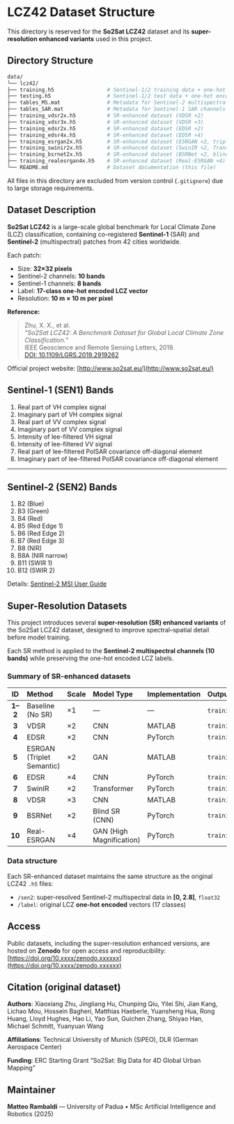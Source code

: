 # LCZ42 Dataset Structure

This directory is reserved for the **So2Sat LCZ42** dataset and its **super-resolution enhanced variants** used in this project.



## Directory Structure

```bash
data/
└── lcz42/
├── training.h5                 # Sentinel-1/2 training data + one-hot encoded LCZ labels
├── testing.h5                  # Sentinel-1/2 test data + one-hot encoded LCZ labels
├── tables_MS.mat               # Metadata for Sentinel-2 multispectral bands
├── tables_SAR.mat              # Metadata for Sentinel-1 SAR channels
├── training_vdsr2x.h5          # SR-enhanced dataset (VDSR ×2)
├── training_vdsr3x.h5          # SR-enhanced dataset (VDSR ×3)
├── training_edsr2x.h5          # SR-enhanced dataset (EDSR ×2)
├── training_edsr4x.h5          # SR-enhanced dataset (EDSR ×4)
├── training_esrgan2x.h5        # SR-enhanced dataset (ESRGAN ×2, triplet semantic)
├── training_swinir2x.h5        # SR-enhanced dataset (SwinIR ×2, Transformer)
├── training_bsrnet2x.h5        # SR-enhanced dataset (BSRNet ×2, blind SR)
├── training_realesrgan4x.h5    # SR-enhanced dataset (Real-ESRGAN ×4)
└── README.md                   # Dataset documentation (this file)
```
All files in this directory are excluded from version control (`.gitignore`) due to large storage requirements.



## Dataset Description

**So2Sat LCZ42** is a large-scale global benchmark for Local Climate Zone (LCZ) classification, containing co-registered **Sentinel-1** (SAR) and **Sentinel-2** (multispectral) patches from 42 cities worldwide.

Each patch:
- Size: **32×32 pixels**
- Sentinel-2 channels: **10 bands**
- Sentinel-1 channels: **8 bands**
- Label: **17-class one-hot encoded LCZ vector**
- Resolution: **10 m × 10 m per pixel**

**Reference:**
> Zhu, X. X., et al.  
> *“So2Sat LCZ42: A Benchmark Dataset for Global Local Climate Zone Classification.”*  
> IEEE Geoscience and Remote Sensing Letters, 2019.  
> [DOI: 10.1109/LGRS.2019.2919262](https://doi.org/10.1109/LGRS.2019.2919262)

Official project website: [http://www.so2sat.eu/](http://www.so2sat.eu/)



## Sentinel-1 (SEN1) Bands

1. Real part of VH complex signal  
2. Imaginary part of VH complex signal  
3. Real part of VV complex signal  
4. Imaginary part of VV complex signal  
5. Intensity of lee-filtered VH signal  
6. Intensity of lee-filtered VV signal  
7. Real part of lee-filtered PolSAR covariance off-diagonal element  
8. Imaginary part of lee-filtered PolSAR covariance off-diagonal element  

---

## Sentinel-2 (SEN2) Bands

1. B2 (Blue) 
2. B3 (Green) 
3. B4 (Red) 
4. B5 (Red Edge 1)  
5. B6 (Red Edge 2) 
6. B7 (Red Edge 3) 
7. B8 (NIR) 
8. B8A (NIR narrow)  
9. B11 (SWIR 1) 
10. B12 (SWIR 2)

Details: [Sentinel-2 MSI User Guide](https://sentinels.copernicus.eu/web/sentinel/user-guides/sentinel-2-msi/overview)


## Super-Resolution Datasets

This project introduces several **super-resolution (SR) enhanced variants** of the So2Sat LCZ42 dataset, designed to improve spectral–spatial detail before model training.

Each SR method is applied to the **Sentinel-2 multispectral channels (10 bands)** while preserving the one-hot encoded LCZ labels.

### Summary of SR-enhanced datasets

| ID | Method | Scale | Model Type | Implementation | Output File |
|:--:|:--------|:------|:------------|:----------------|:--------------------------------------|
| **1–2** | Baseline (No SR) | ×1 | — | — | `training.h5`, `testing.h5` |
| **3** | VDSR | ×2 | CNN | MATLAB | `training_vdsr2x.h5` |
| **4** | EDSR | ×2 | CNN | PyTorch | `training_edsr2x.h5` |
| **5** | ESRGAN (Triplet Semantic) | ×2 | GAN | MATLAB | `training_esrgan2x.h5` |
| **6** | EDSR | ×4 | CNN | PyTorch | `training_edsr4x.h5` |
| **7** | SwinIR | ×2 | Transformer | PyTorch | `training_swinir2x.h5` |
| **8** | VDSR | ×3 | CNN | MATLAB | `training_vdsr3x.h5` |
| **9** | BSRNet | ×2 | Blind SR (CNN) | PyTorch | `training_bsrnet2x.h5` |
| **10** | Real-ESRGAN | ×4 | GAN (High Magnification) | PyTorch | `training_realesrgan4x.h5` |

### Data structure

Each SR-enhanced dataset maintains the same structure as the original LCZ42 `.h5` files:

- `/sen2`: super-resolved Sentinel-2 multispectral data in **[0, 2.8]**, `float32`  
- `/label`: original LCZ **one-hot encoded** vectors (17 classes)

## Access

Public datasets, including the super-resolution enhanced versions, are hosted on **Zenodo** for open access and reproducibility:
[https://doi.org/10.xxxx/zenodo.xxxxxx](https://doi.org/10.xxxx/zenodo.xxxxxx)

## Citation (original dataset)

**Authors**: Xiaoxiang Zhu, Jingliang Hu, Chunping Qiu, Yilei Shi, Jian Kang, Lichao Mou, Hossein Bagheri, Matthias Haeberle, Yuansheng Hua, Rong Huang, Lloyd Hughes, Hao Li, Yao Sun, Guichen Zhang, Shiyao Han, Michael Schmitt, Yuanyuan Wang

**Affiliations**: Technical University of Munich (SiPEO), DLR (German Aerospace Center)

**Funding**: ERC Starting Grant “So2Sat: Big Data for 4D Global Urban Mapping”

## Maintainer

**Matteo Rambaldi** — University of Padua  •  MSc Artificial Intelligence and Robotics (2025)